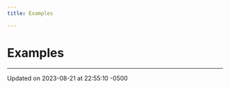 ```yaml
---
title: Examples

---
```


# Examples







-------------------------------

Updated on 2023-08-21 at 22:55:10 -0500
